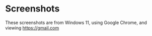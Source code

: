 # Screenshots

These screenshots are from Windows 11, using Google Chrome, and viewing https://gmail.com